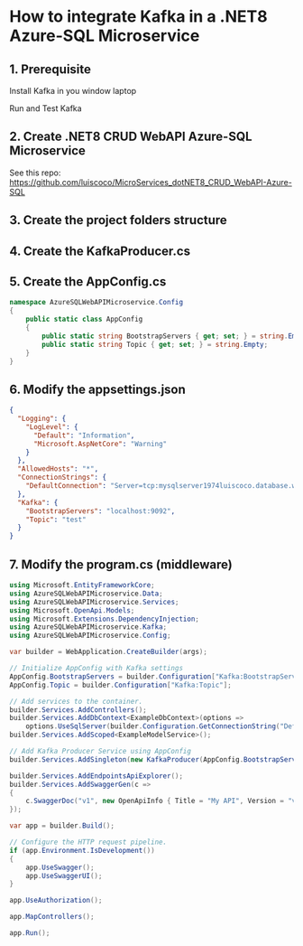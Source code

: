 # How to integrate Kafka in a .NET8 Azure-SQL Microservice

## 1. Prerequisite

Install Kafka in you window laptop

Run and Test Kafka

## 2. Create .NET8 CRUD WebAPI Azure-SQL Microservice

See this repo: https://github.com/luiscoco/MicroServices_dotNET8_CRUD_WebAPI-Azure-SQL

## 3. Create the project folders structure


## 4. Create the KafkaProducer.cs


## 5. Create the AppConfig.cs

```csharp
namespace AzureSQLWebAPIMicroservice.Config
{
    public static class AppConfig
    {
        public static string BootstrapServers { get; set; } = string.Empty;
        public static string Topic { get; set; } = string.Empty;
    }
}
```

## 6. Modify the appsettings.json

```json
{
  "Logging": {
    "LogLevel": {
      "Default": "Information",
      "Microsoft.AspNetCore": "Warning"
    }
  },
  "AllowedHosts": "*",
  "ConnectionStrings": {
    "DefaultConnection": "Server=tcp:mysqlserver1974luiscoco.database.windows.net,1433;Initial Catalog=mysqldatabasename;Persist Security Info=False;User ID=myadminlogin;Password=Luiscoco123456;MultipleActiveResultSets=False;Encrypt=True;TrustServerCertificate=False;Connection Timeout=30;"
  },
  "Kafka": {
    "BootstrapServers": "localhost:9092",
    "Topic": "test"
  }
}
```

## 7. Modify the program.cs (middleware)

```csharp
using Microsoft.EntityFrameworkCore;
using AzureSQLWebAPIMicroservice.Data;
using AzureSQLWebAPIMicroservice.Services;
using Microsoft.OpenApi.Models;
using Microsoft.Extensions.DependencyInjection;
using AzureSQLWebAPIMicroservice.Kafka;
using AzureSQLWebAPIMicroservice.Config;

var builder = WebApplication.CreateBuilder(args);

// Initialize AppConfig with Kafka settings
AppConfig.BootstrapServers = builder.Configuration["Kafka:BootstrapServers"];
AppConfig.Topic = builder.Configuration["Kafka:Topic"];

// Add services to the container.
builder.Services.AddControllers();
builder.Services.AddDbContext<ExampleDbContext>(options =>
    options.UseSqlServer(builder.Configuration.GetConnectionString("DefaultConnection")));
builder.Services.AddScoped<ExampleModelService>();

// Add Kafka Producer Service using AppConfig
builder.Services.AddSingleton(new KafkaProducer(AppConfig.BootstrapServers, AppConfig.Topic));

builder.Services.AddEndpointsApiExplorer();
builder.Services.AddSwaggerGen(c =>
{
    c.SwaggerDoc("v1", new OpenApiInfo { Title = "My API", Version = "v1" });
});

var app = builder.Build();

// Configure the HTTP request pipeline.
if (app.Environment.IsDevelopment())
{
    app.UseSwagger();
    app.UseSwaggerUI();
}

app.UseAuthorization();

app.MapControllers();

app.Run();
```


